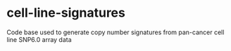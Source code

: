 # cell-line-signatures
Code base used to generate copy number signatures from pan-cancer cell line SNP6.0 array data
